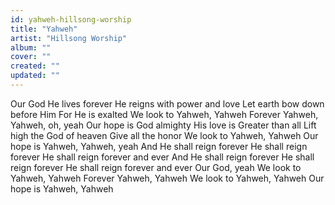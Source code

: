 ```yaml
---
id: yahweh-hillsong-worship
title: "Yahweh"
artist: "Hillsong Worship"
album: ""
cover: ""
created: ""
updated: ""
---
```


Our God He lives forever
He reigns with power and love
Let earth bow down before Him
For He is exalted
We look to Yahweh, Yahweh
Forever Yahweh, Yahweh, oh, yeah
Our hope is God almighty
His love is Greater than all
Lift high the God of heaven
Give all the honor
We look to Yahweh, Yahweh
Our hope is Yahweh, Yahweh, yeah
And He shall reign forever
He shall reign forever
He shall reign forever and ever
And He shall reign forever
He shall reign forever
He shall reign forever and ever
Our God, yeah
We look to Yahweh, Yahweh
Forever Yahweh, Yahweh
We look to Yahweh, Yahweh
Our hope is Yahweh, Yahweh